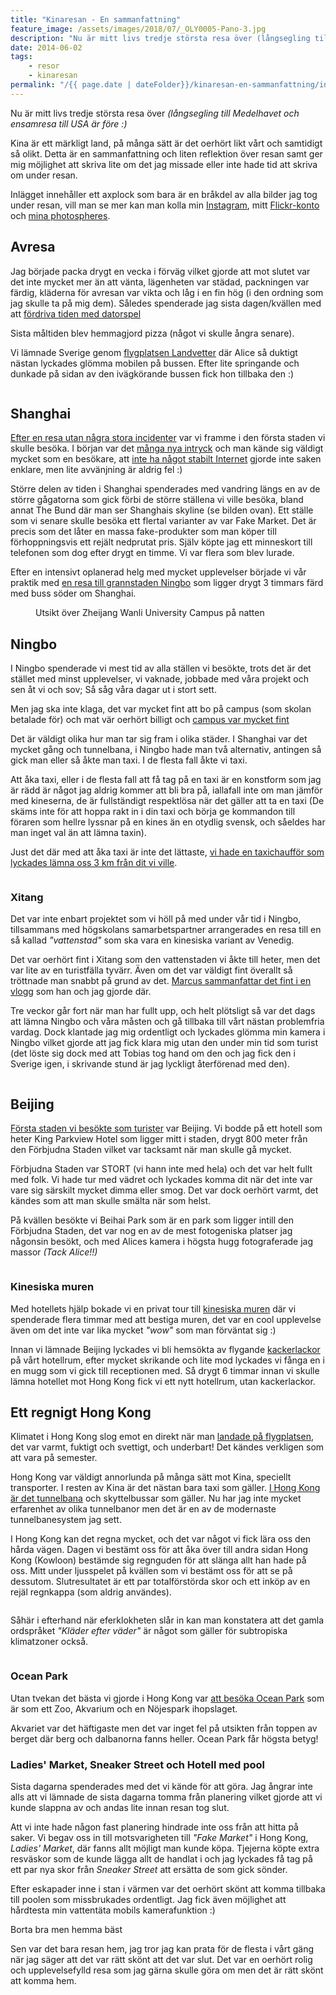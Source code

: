 ```yaml
---
title: "Kinaresan - En sammanfattning"
feature_image: /assets/images/2018/07/_OLY0005-Pano-3.jpg
description: "Nu är mitt livs tredje största resa över (långsegling till Medelhavet och ensamresa till USA är före :)"
date: 2014-06-02
tags:
    - resor
    - kinaresan
permalink: "/{{ page.date | dateFolder}}/kinaresan-en-sammanfattning/index.html"  
---
```


Nu är mitt livs tredje största resa över _(långsegling till Medelhavet och ensamresa till USA är före :)_

Kina är ett märkligt land, på många sätt är det oerhört likt vårt och samtidigt så olikt. Detta är en sammanfattning och liten reflektion över resan samt ger mig möjlighet att skriva lite om det jag missade eller inte hade tid att skriva om under resan.

Inlägget innehåller ett axplock som bara är en bråkdel av alla bilder jag tog under resan, vill man se mer kan man kolla min [Instagram](https://instagram.com/gustavlindqvist), mitt [Flickr-konto](https://www.flickr.com/photos/gustavlindqvist/sets/72157644062428820/) och [mina photospheres](https://photos.app.goo.gl/cMUKw6WfxMtHKZT5A).

## Avresa

Jag började packa drygt en vecka i förväg vilket gjorde att mot slutet var det inte mycket mer än att vänta, lägenheten var städad, packningen var färdig, kläderna för avresan var vikta och låg i en fin hög (i den ordning som jag skulle ta på mig dem). Således spenderade jag sista dagen/kvällen med att [fördriva tiden med datorspel](http://gustavlindqvist.se/2014/04/10/idag-sverige-imorgon-kina/)

Sista måltiden blev hemmagjord pizza (något vi skulle ångra senare).

Vi lämnade Sverige genom [flygplatsen Landvetter](http://gustavlindqvist.se/2014/04/11/landvetter/) där Alice så duktigt nästan lyckades glömma mobilen på bussen. Efter lite springande och dunkade på sidan av den ivägkörande bussen fick hon tillbaka den :)

<figure class="kg-card kg-image-card kg-width-full"><img src="/assets/images/2018/07/_OLY0005-Pano-2.jpg" class="kg-image" alt loading="lazy"></figure>

## Shanghai

[Efter en resa utan några stora incidenter](http://gustavlindqvist.se/2014/04/12/ankomst-i-shanghai/) var vi framme i den första staden vi skulle besöka. I början var det [många nya intryck](http://gustavlindqvist.se/2014/04/13/forsta-intrycken-av-kina/) och man kände sig väldigt mycket som en besökare, att [inte ha något stabilt Internet](http://gustavlindqvist.se/2014/04/14/en-skarm-utan-uppkoppling-ar-en-vardelos-skarm/) gjorde inte saken enklare, men lite avvänjning är aldrig fel :)

Större delen av tiden i Shanghai spenderades med vandring längs en av de större gågatorna som gick förbi de större ställena vi ville besöka, bland annat The Bund där man ser Shanghais skyline (se bilden ovan). Ett ställe som vi senare skulle besöka ett flertal varianter av var Fake Market. Det är precis som det låter en massa fake-produkter som man köper till förhoppningsvis ett rejält nedprutat pris. Själv köpte jag ett minneskort till telefonen som dog efter drygt en timme. Vi var flera som blev lurade.

Efter en intensivt oplanerad helg med mycket upplevelser började vi vår praktik med [en resa till grannstaden Ningbo](http://gustavlindqvist.se/2014/04/15/hejda-shanghai/) som ligger drygt 3 timmars färd med buss söder om Shanghai.

<figure class="kg-card kg-image-card kg-width-wide kg-card-hascaption"><img src="/assets/images/2018/07/13980846711_346af2de06_k.jpg" class="kg-image" alt loading="lazy"><figcaption>Utsikt över Zheijang Wanli University Campus på natten</figcaption></figure>

## Ningbo

I Ningbo spenderade vi mest tid av alla ställen vi besökte, trots det är det stället med minst upplevelser, vi vaknade, jobbade med våra projekt och sen åt vi och sov; Så såg våra dagar ut i stort sett.

Men jag ska inte klaga, det var mycket fint att bo på campus (som skolan betalade för) och mat vär oerhört billigt och [campus var mycket fint](http://gustavlindqvist.se/2014/04/22/zhejiang-wanli-university/)

Det är väldigt olika hur man tar sig fram i olika städer. I Shanghai var det mycket gång och tunnelbana, i Ningbo hade man två alternativ, antingen så gick man eller så åkte man taxi. I de flesta fall åkte vi taxi.

Att åka taxi, eller i de flesta fall att få tag på en taxi är en konstform som jag är rädd är något jag aldrig kommer att bli bra på, iallafall inte om man jämför med kineserna, de är fullständigt respektlösa när det gäller att ta en taxi (De skäms inte för att hoppa rakt in i din taxi och börja ge kommandon till föraren som hellre lyssnar på en kines än en otydlig svensk, och såeldes har man inget val än att lämna taxin).

Just det där med att åka taxi är inte det lättaste, [vi hade en taxichaufför som lyckades lämna oss 3 km från dit vi ville](http://gustavlindqvist.se/2014/04/19/en-kort-paus-i-kaoset/).

<figure class="kg-card kg-image-card kg-width-full"><img src="/assets/images/2018/07/14084716602_350a187069_k.jpg" class="kg-image" alt loading="lazy"></figure>

### Xitang

Det var inte enbart projektet som vi höll på med under vår tid i Ningbo, tillsammans med högskolans samarbetspartner arrangerades en resa till en så kallad _"vattenstad"_ som ska vara en kinesiska variant av Venedig.

Det var oerhört fint i Xitang som den vattenstaden vi åkte till heter, men det var lite av en turistfälla tyvärr. Även om det var väldigt fint överallt så tröttnade man snabbt på grund av det. [Marcus sammanfattar det fint i en vlogg](https://www.youtube.com/watch?v=92gOSBZ_Ph4) som han och jag gjorde där.

Tre veckor går fort när man har fullt upp, och helt plötsligt så var det dags att lämna Ningbo och våra måsten och gå tillbaka till vårt nästan problemfria vardag. Dock klantade jag mig ordentligt och lyckades glömma min kamera i Ningbo vilket gjorde att jag fick klara mig utan den under min tid som turist (det löste sig dock med att Tobias tog hand om den och jag fick den i Sverige igen, i skrivande stund är jag lyckligt återförenad med den).

<figure class="kg-card kg-image-card kg-width-full"><img src="/assets/images/2018/07/14130555624_030caf62fa_k.jpg" class="kg-image" alt loading="lazy"></figure>

## Beijing

[Första staden vi besökte som turister](http://gustavlindqvist.se/2014/05/07/turister-i-beijing/) var Beijing. Vi bodde på ett hotell som heter King Parkview Hotel som ligger mitt i staden, drygt 800 meter från den Förbjudna Staden vilket var tacksamt när man skulle gå mycket.

Förbjudna Staden var STORT (vi hann inte med hela) och det var helt fullt med folk. Vi hade tur med vädret och lyckades komma dit när det inte var vare sig särskilt mycket dimma eller smog. Det var dock oerhört varmt, det kändes som att man skulle smälta när som helst.

På kvällen besökte vi Beihai Park som är en park som ligger intill den Förbjudna Staden, det var nog en av de mest fotogeniska platser jag någonsin besökt, och med Alices kamera i högsta hugg fotograferade jag massor _(Tack Alice!!)_

<figure class="kg-card kg-image-card kg-width-full"><img src="/assets/images/2018/07/14233904771_852be6deaf_k.jpg" class="kg-image" alt loading="lazy"></figure>

### Kinesiska muren

Med hotellets hjälp bokade vi en privat tour till [kinesiska muren](http://gustavlindqvist.se/2014/05/08/the-great-wall-of-china/) där vi spenderade flera timmar med att bestiga muren, det var en cool upplevelse även om det inte var lika mycket _"wow"_ som man förväntat sig :)

Innan vi lämnade Beijing lyckades vi bli hemsökta av flygande [kackerlackor](http://gustavlindqvist.se/2014/05/09/konsten-att-fanga-en-kackerlacka/) på vårt hotellrum, efter mycket skrikande och lite mod lyckades vi fånga en i en mugg som vi gick till receptionen med. Så drygt 6 timmar innan vi skulle lämna hotellet mot Hong Kong fick vi ett nytt hotellrum, utan kackerlackor.

## Ett regnigt Hong Kong

Klimatet i Hong Kong slog emot en direkt när man [landade på flygplatsen](https://instagram.com/p/nzT5Z2SKnj/), det var varmt, fuktigt och svettigt, och underbart! Det kändes verkligen som att vara på semester.

Hong Kong var väldigt annorlunda på många sätt mot Kina, speciellt transporter. I resten av Kina är det nästan bara taxi som gäller. [I Hong Kong är det tunnelbana](https://instagram.com/p/nzT5Z2SKnj/) och skyttelbussar som gäller. Nu har jag inte mycket erfarenhet av olika tunnelbanor men det är en av de modernaste tunnelbanesystem jag sett.

I Hong Kong kan det regna mycket, och det var något vi fick lära oss den hårda vägen. Dagen vi bestämt oss för att åka över till andra sidan Hong Kong (Kowloon) bestämde sig regnguden för att slänga allt han hade på oss. Mitt under ljusspelet på kvällen som vi bestämt oss för att se på dessutom. Slutresultatet är ett par totalförstörda skor och ett inköp av en rejäl regnkappa (som aldrig användes).

<figure class="kg-card kg-image-card kg-width-wide"><img src="/assets/images/2018/07/14050611617_fcdf4f3ab7_k.jpg" class="kg-image" alt loading="lazy"></figure>

Såhär i efterhand när eferklokheten slår in kan man konstatera att det gamla ordspråket _"Kläder efter väder"_ är något som gäller för subtropiska klimatzoner också.

<figure class="kg-card kg-image-card kg-width-full"><img src="/assets/images/2018/07/14050589830_a1429d884c_k.jpg" class="kg-image" alt loading="lazy"></figure>

### Ocean Park

Utan tvekan det bästa vi gjorde i Hong Kong var [att besöka Ocean Park](http://gustavlindqvist.se/2014/05/12/tre-dagar-i-hong-kong/) som är som ett Zoo, Akvarium och en Nöjespark ihopslaget.

Akvariet var det häftigaste men det var inget fel på utsikten från toppen av berget där berg och dalbanorna fanns heller. Ocean Park får högsta betyg!

### Ladies' Market, Sneaker Street och Hotell med pool

Sista dagarna spenderades med det vi kände för att göra. Jag ångrar inte alls att vi lämnade de sista dagarna tomma från planering vilket gjorde att vi kunde slappna av och andas lite innan resan tog slut.

Att vi inte hade någon fast planering hindrade inte oss från att hitta på saker. Vi begav oss in till motsvarigheten till _"Fake Market"_ i Hong Kong, _Ladies' Market_, där fanns allt möjligt man kunde köpa. Tjejerna köpte extra resväskor som de kunde lägga allt de handlat i och jag lyckades få tag på ett par nya skor från _Sneaker Street_ att ersätta de som gick sönder.

Efter eskapader inne i stan i värmen var det oerhört skönt att komma tillbaka till poolen som missbrukades ordentligt. Jag fick även möjlighet att hårdtesta min vattentäta mobils kamerafunktion :)

Borta bra men hemma bäst

Sen var det bara resan hem, jag tror jag kan prata för de flesta i vårt gäng när jag säger att det var rätt skönt att det var slut. Det var en oerhört rolig och upplevelsefylld resa som jag gärna skulle göra om men det är rätt skönt att komma hem.
